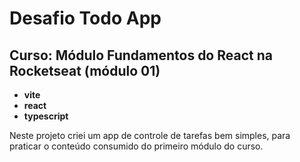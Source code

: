 # Desafio Todo App
## Curso: Módulo Fundamentos do React na Rocketseat (módulo 01)

- **vite**
- **react**
- **typescript**

Neste projeto criei um app de controle de tarefas bem simples, para praticar o conteúdo consumido do primeiro módulo do curso.